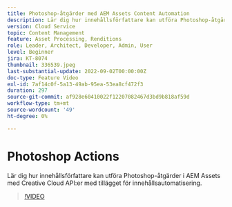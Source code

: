 ```yaml
---
title: Photoshop-åtgärder med AEM Assets Content Automation
description: Lär dig hur innehållsförfattare kan utföra Photoshop-åtgärder i AEM Assets med Creative Cloud API:er med tillägget för innehållsautomatisering.
version: Cloud Service
topic: Content Management
feature: Asset Processing, Renditions
role: Leader, Architect, Developer, Admin, User
level: Beginner
jira: KT-8074
thumbnail: 336539.jpeg
last-substantial-update: 2022-09-02T00:00:00Z
doc-type: Feature Video
exl-id: 7af14c0f-5a13-49ab-95ea-53ea8cf472f3
duration: 297
source-git-commit: af928e60410022f12207082467d3bd9b818af59d
workflow-type: tm+mt
source-wordcount: '49'
ht-degree: 0%

---
```


# Photoshop Actions

Lär dig hur innehållsförfattare kan utföra Photoshop-åtgärder i AEM Assets med Creative Cloud API:er med tillägget för innehållsautomatisering.

>[!VIDEO](https://video.tv.adobe.com/v/336539?quality=12&learn=on)
